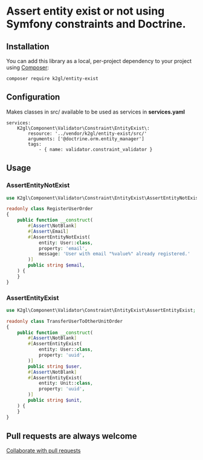 # Assert entity exist or not using Symfony constraints and Doctrine.

## Installation

You can add this library as a local, per-project dependency to your project using [Composer](https://getcomposer.org/):

```
composer require k2gl/entity-exist
```

## Configuration

Makes classes in src/ available to be used as services in **services.yaml**

```
services:
    K2gl\Component\Validator\Constraint\EntityExist\:
        resource: '../vendor/k2gl/entity-exist/src/'
        arguments: ['@doctrine.orm.entity_manager']
        tags:
            - { name: validator.constraint_validator }
```

## Usage

### AssertEntityNotExist

```php
use K2gl\Component\Validator\Constraint\EntityExist\AssertEntityNotExist;

readonly class RegisterUserOrder
{
    public function __construct(
        #[Assert\NotBlank]
        #[Assert\Email]
        #[AssertEntityNotExist(
            entity: User::class,
            property: 'email',
            message: 'User with email "%value%" already registered.'
        )]
        public string $email,
    ) {
    }
}
```

### AssertEntityExist

```php
use K2gl\Component\Validator\Constraint\EntityExist\AssertEntityExist;

readonly class TransferUserToOtherUnitOrder
{
    public function __construct(
        #[Assert\NotBlank]
        #[AssertEntityExist(
            entity: User::class,
            property: 'uuid',
        )]
        public string $user,
        #[Assert\NotBlank]
        #[AssertEntityExist(
            entity: Unit::class,
            property: 'uuid',
        )]
        public string $unit,        
    ) {
    }
}
```

## Pull requests are always welcome
[Collaborate with pull requests](https://docs.github.com/en/pull-requests/collaborating-with-pull-requests/proposing-changes-to-your-work-with-pull-requests/creating-a-pull-request)

